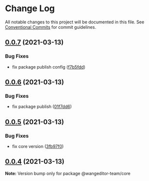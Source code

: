 # Change Log

All notable changes to this project will be documented in this file.
See [Conventional Commits](https://conventionalcommits.org) for commit guidelines.

## [0.0.7](https://github.com/wangeditor-team/wangEditor-next/compare/@wangeditor-team/core@0.0.6...@wangeditor-team/core@0.0.7) (2021-03-13)


### Bug Fixes

* fix package publish config ([f7b5fdd](https://github.com/wangeditor-team/wangEditor-next/commit/f7b5fdd6638833117bf6eae7f2504c4e94bf1a04))





## [0.0.6](https://github.com/wangeditor-team/wangEditor-next/compare/@wangeditor-team/core@0.0.5...@wangeditor-team/core@0.0.6) (2021-03-13)


### Bug Fixes

* fix package publish ([01f7dd6](https://github.com/wangeditor-team/wangEditor-next/commit/01f7dd6103f9ce50e2df83b6485338431684fe63))





## [0.0.5](https://github.com/wangeditor-team/wangEditor-next/compare/@wangeditor-team/core@0.0.4...@wangeditor-team/core@0.0.5) (2021-03-13)


### Bug Fixes

* fix core version ([3fb97f0](https://github.com/wangeditor-team/wangEditor-next/commit/3fb97f0db940f68ff064c124e27464b487e8a66c))





## [0.0.4](https://github.com/wangeditor-team/wangEditor-next/compare/@wangeditor-team/core@0.0.3...@wangeditor-team/core@0.0.4) (2021-03-13)

**Note:** Version bump only for package @wangeditor-team/core
